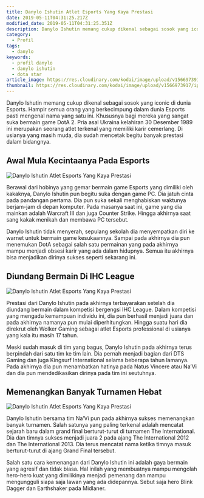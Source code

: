 ```yaml
---
title: Danylo Ishutin Atlet Esports Yang Kaya Prestasi
date: 2019-05-11T04:31:25.217Z
modified_date: 2019-05-11T04:31:25.351Z
description: Danylo Ishutin memang cukup dikenal sebagai sosok yang iconic di dunia Esports. Hampir semua orang yang berkecimpung dalam dunia Esports.
category:
  - Profil
tags:
  - danylo
keywords:
  - profil danylo
  - danylo ishutin
  - dota star
article_image: https://res.cloudinary.com/kodai/image/upload/v1566973918/ip/danylo-ishutin-atlet-esports-yang-kaya-prestasi-3.jpg
thumbnail: https://res.cloudinary.com/kodai/image/upload/v1566973917/ip/danylo-ishutin-atlet-esports-yang-kaya-prestasi-3-007.jpg
---
```

Danylo Ishutin memang cukup dikenal sebagai sosok yang iconic di dunia Esports. Hampir semua orang yang berkecimpung dalam dunia Esports pasti mengenal nama yang satu ini. Khususnya bagi mereka yang sangat suka bermain game DotA 2. Pria asal Ukraina kelahiran 30 Desember 1989 ini merupakan seorang atlet terkenal yang memiliki karir cemerlang. Di usianya yang masih muda, dia sudah mencetak begitu banyak prestasi dalam bidangnya.



## Awal Mula Kecintaanya Pada Esports

![Danylo Ishutin Atlet Esports Yang Kaya Prestasi](https://res.cloudinary.com/kodai/image/upload/v1566973917/ip/danylo-ishutin-atlet-esports-yang-kaya-prestasi-2.jpg)

Berawal dari hobinya yang gemar bermain game Esports yang dimiliki oleh kakaknya, Danylo Ishutin pun begitu suka dengan game PC. Dia jatuh cinta pada pandangan pertama. Dia pun suka sekali menghabiskan waktunya berjam-jam di depan komputer. Pada masanya saat ini, game yang dia mainkan adalah Warcraft III dan juga Counter Strike. Hingga akhirnya saat sang kakak menikah dan membawa PC tersebut.

Danylo Ishutin tidak menyerah, sepulang sekolah dia menyempatkan diri ke warnet untuk bermain game kesukaannya. Sampai pada akhirnya dia pun menemukan DotA sebagai salah satu permainan yang pada akhirnya mampu menjadi obsesi karir yang ada dalam hidupnya. Semua itu akhirnya bisa menjadikan dirinya sukses seperti sekarang ini.



## Diundang Bermain Di IHC League

![Danylo Ishutin Atlet Esports Yang Kaya Prestasi](https://res.cloudinary.com/kodai/image/upload/v1566973916/ip/danylo-ishutin-atlet-esports-yang-kaya-prestasi-1.jpg)

Prestasi dari Danylo Ishutin pada akhirnya terbayarakan setelah dia diundang bermain dalam kompetisi bergengsi IHC League. Dalam kompetisi yang mengadu kemampuan individu ini, dia pun berhasil menjadi juara dan pada akhirnya namanya pun mulai diperhitungkan. Hingga suatu hari dia direkrut oleh Wolker Gaming sebagai atlet Esports professional di usianya yang kala itu masih 17 tahun.

Meski sudah masuk di tim yang bagus, Danylo Ishutin pada akhirnya terus berpindah dari satu tim ke tim lain. Dia pernah menjadi bagian dari DTS Gaming dan juga Kingsurf International selama beberapa tahun lamanya. Pada akhirnya dia pun menambatkan hatinya pada Natus Vincere atau Na’Vi dan dia pun mendedikasikan dirinya pada tim ini seutuhnya.



## Memenangkan Banyak Turnamen Hebat

![Danylo Ishutin Atlet Esports Yang Kaya Prestasi](https://res.cloudinary.com/kodai/image/upload/v1566973918/ip/danylo-ishutin-atlet-esports-yang-kaya-prestasi-3.jpg)

Danylo Ishutin bersama tim Na’Vi pun pada akhirnya sukses memenangkan banyak turnamen. Salah satunya yang paling terkenal adalah mencatat sejarah baru dalam grand final berturut-turut di turnamen The International. Dia dan timnya sukses menjadi juara 2 pada ajang The International 2012 dan The International 2013. Dia terus mencatat nama ketika timnya masuk berturut-turut di ajang Grand Final tersebut.

Salah satu cara kemenangan dari Danylo Ishutin ini adalah gaya bermain yang agresif dan tidak biasa. Hal inilah yang membuatnya mampu mengolah hero-hero kuat yang dimilikinya menjadi pemenang dan mampu mengungguli siapa saja lawan yang ada didepannya. Sebut saja hero Blink Dagger dan Earthshaker pada Midlaner.
